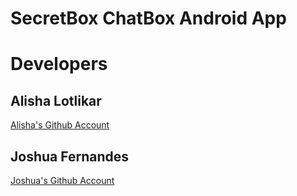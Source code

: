 # SecretBox ChatBox Android App

# Developers
## Alisha Lotlikar
[Alisha's Github Account](https://github.com/AlishaLotlikar)

## Joshua Fernandes
[Joshua's Github Account](https://github.com/joshuafernandes1996)

